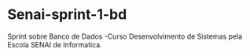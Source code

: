 # Senai-sprint-1-bd
Sprint sobre Banco de Dados -Curso Desenvolvimento de Sistemas pela Escola SENAI de Informatica.
